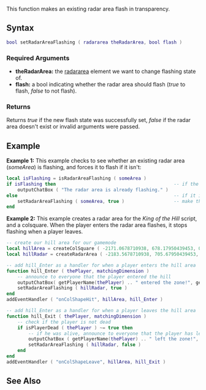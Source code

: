 This function makes an existing radar area flash in transparency.

Syntax
------

``` lua
bool setRadarAreaFlashing ( radararea theRadarArea, bool flash )
```

### Required Arguments

-   **theRadarArea:** the [radararea](/radararea.md "wikilink") element we want to change flashing state of.
-   **flash:** a bool indicating whether the radar area should flash (*true* to flash, *false* to not flash).

### Returns

Returns *true* if the new flash state was successfully set, *false* if the radar area doesn't exist or invalid arguments were passed.

Example
-------

**Example 1:** This example checks to see whether an existing radar area (*someArea*) is flashing, and forces it to flash if it isn't:

``` lua
local isFlashing = isRadarAreaFlashing ( someArea )
if isFlashing then                                           -- if the area is already flashing...
    outputChatBox ( "The radar area is already flashing." )
else                                                         -- if it isn't...
    setRadarAreaFlashing ( someArea, true )                  -- make the area flash
end
```

**Example 2:** This example creates a radar area for the *King of the Hill* script, and a colsquare. When the player enters the radar area flashes, it stops flashing when a player leaves.

``` lua
-- create our hill area for our gamemode
local hillArea = createColSquare ( -2171.0678710938, 678.17950439453, 0, 15, 15 )
local hillRadar = createRadarArea ( -2183.5678710938, 705.67950439453, 40, -40, 0, 255, 0, 175 )

-- add hill_Enter as a handler for when a player enters the hill area
function hill_Enter ( thePlayer, matchingDimension )
    -- announce to everyone that the player entered the hill
    outputChatBox( getPlayerName(thePlayer) .. " entered the zone!", getRootElement(), 255, 255, 109 )
    setRadarAreaFlashing ( hillRadar, true )
end
addEventHandler ( "onColShapeHit", hillArea, hill_Enter )

-- add hill_Enter as a handler for when a player leaves the hill area
function hill_Exit ( thePlayer, matchingDimension )
    -- check if the player is not dead
    if isPlayerDead ( thePlayer ) ~= true then
        -- if he was alive, announce to everyone that the player has left the hill
        outputChatBox ( getPlayerName(thePlayer) .. " left the zone!", getRootElement(), 255, 255, 109 )
        setRadarAreaFlashing ( hillRadar, false )
    end
end
addEventHandler ( "onColShapeLeave", hillArea, hill_Exit )
```

See Also
--------
